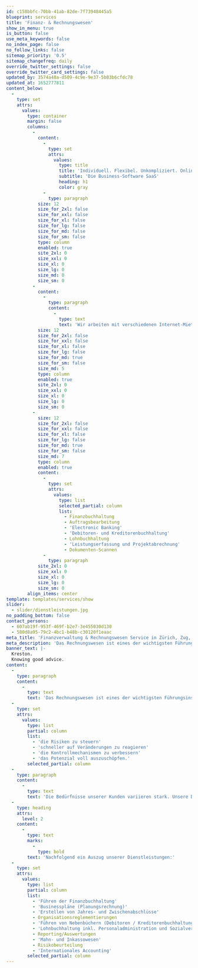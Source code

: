 ```yaml
---
id: c158bbfc-70bb-41ab-82de-7f73948445a5
blueprint: services
title: 'Finanz- & Rechnungswesen'
show_in_menu: true
is_button: false
use_meta_keywords: false
no_index_page: false
no_follow_links: false
sitemap_priority: '0.5'
sitemap_changefreq: daily
override_twitter_settings: false
override_twitter_card_settings: false
updated_by: 3574a48a-d509-4c9e-9e37-5b83b6cfdc78
updated_at: 1652777811
content_below:
  -
    type: set
    attrs:
      values:
        type: container
        margin: false
        columns:
          -
            content:
              -
                type: set
                attrs:
                  values:
                    type: title
                    title: 'Individuell. Flexibel. Unkompliziert. Online. Die Business-Software SaaS'
                    subtitle: 'Die Business-Software SaaS'
                    heading: h1
                    color: gray
              -
                type: paragraph
            size: 12
            size_for_2xl: false
            size_for_xxl: false
            size_for_xl: false
            size_for_lg: false
            size_for_md: false
            size_for_sm: false
            type: column
            enabled: true
            site_2xl: 0
            size_xxl: 0
            size_xl: 0
            size_lg: 0
            size_md: 0
            size_sm: 0
          -
            content:
              -
                type: paragraph
                content:
                  -
                    type: text
                    text: 'Wir arbeiten mit verschiedenen Internet-Mietsoftware Anbietern zusammen. Ihren Anforderungen entsprechend bieten wir flexible und einfach handhabbare Lösungen an, mit denen Sie jederzeit bequem und unabhängig übers Internet auf Ihre Buchhaltungsdaten zugreifen können. Wir garantieren, dass Sie nur das kaufen, was Sie auch wirklich brauchen. Aus einer Vielzahl sofort einsetzbarer Einzelmodule stellen Sie einfach Ihre Online-Buchhaltung individuell und flexibel zusammen – wir helfen Ihnen dabei:'
            size: 12
            size_for_2xl: false
            size_for_xxl: false
            size_for_xl: false
            size_for_lg: false
            size_for_md: true
            size_for_sm: false
            size_md: 5
            type: column
            enabled: true
            site_2xl: 0
            size_xxl: 0
            size_xl: 0
            size_lg: 0
            size_sm: 0
          -
            size: 12
            size_for_2xl: false
            size_for_xxl: false
            size_for_xl: false
            size_for_lg: false
            size_for_md: true
            size_for_sm: false
            size_md: 7
            type: column
            enabled: true
            content:
              -
                type: set
                attrs:
                  values:
                    type: list
                    selected_partial: column
                    list:
                      - Finanzbuchhaltung
                      - Auftragsbearbeitung
                      - 'Electronic Banking'
                      - 'Debitoren- und Kreditorenbuchhaltung'
                      - Lohnbuchhaltung
                      - 'Leistungserfassung und Projektabrechnung'
                      - Dokumenten-Scannen
              -
                type: paragraph
            site_2xl: 0
            size_xxl: 0
            size_xl: 0
            size_lg: 0
            size_sm: 0
        align_items: center
template: templates/services/show
slider:
  - slider/dienstleistungen.jpg
no_padding_bottom: false
contact_persons:
  - 607ab19f-953f-469f-b2e7-3e455030d130
  - 580d8a95-79c2-4bc1-b48b-c30120f1eaac
meta_title: 'Finanzverwaltung & Rechnungswesen Service in Zürich, Zug, Luzern - a&o kreston'
meta_description: 'Das Rechnungswesen ist eines der wichtigsten Führungsinstrumente im Unternehmen. Wir erstellen für Sie monatlich, quartalsweise oder halbjährlich individuelle Auswertungen, damit Sie über den Geschäftsgang und die finanzielle Situation Ihrer Firma .'
banner_text: |-
  Kreston.
  Knowing good advice.
content:
  -
    type: paragraph
    content:
      -
        type: text
        text: 'Das Rechnungswesen ist eines der wichtigsten Führungsinstrumente im Unternehmen. Wir erstellen für Sie monatlich, quartalsweise oder halbjährlich individuelle Auswertungen, damit Sie über den Geschäftsgang und die finanzielle Situation Ihrer Firma jederzeit im Bilde sind. Eine nachhaltige buchhalterische Planung der Unternehmenstätigkeit hilft Ihnen:'
  -
    type: set
    attrs:
      values:
        type: list
        partial: column
        list:
          - 'die Risiken zu steuern'
          - 'schneller auf Veränderungen zu reagieren'
          - 'die Kontrollmechanismen zu verbessern'
          - 'das Potenzial voll auszuschöpfen.'
        selected_partial: column
  -
    type: paragraph
    content:
      -
        type: text
        text: 'Die Bedürfnisse unserer Kunden variieren stark. Unsere Dienstleistungen erstrecken sich deshalb von der Bereitstellung von Informationen und Reviews bis zur vollständigen Buchführung mitsamt allen Nebenarbeiten, wie zum Beispiel dem Erstellen von Mehrwertsteuerabrechnungen oder Steuererklärungen.'
  -
    type: heading
    attrs:
      level: 2
    content:
      -
        type: text
        marks:
          -
            type: bold
        text: 'Nachfolgend ein Auszug unserer Dienstleistungen:'
  -
    type: set
    attrs:
      values:
        type: list
        partial: column
        list:
          - 'Führen der Finanzbuchhaltung'
          - 'Businesspläne (Planungsrechnung)'
          - 'Erstellen von Jahres- und Zwischenabschlüsse'
          - Organisationsreglementierungen
          - 'Führen von Nebenbüchern (Debitoren / Kreditorenbuchhaltung)'
          - 'Lohnbuchhaltung inkl. Personaladministration und Sozialversicherungen'
          - Reporting/Auswertungen
          - 'Mahn- und Inkassowesen'
          - Risikobeurteilung
          - 'Internationales Accounting'
        selected_partial: column
---
```

